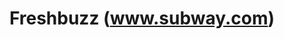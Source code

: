 ---
ee_id_thing: '4115'
site: '1'
type: '2'
inv_num: 2013-169
add_credit:
url: 2013-169-freshbuzz
title: Freshbuzz (www.subway.com)
year: '2014'
display_year: '2014'
medium: Single channel video
dims:
pitch: On take motion picture of myself web surfing around www.subway.com
ps:
live_url:
youtube:
https://github.com/coryarcangel/alu:
imgs: freshbuzz-2013-169-install-Heart-01-database-SM.jpg
subheading:
download:
commission:
related: |-
  [4162] [2013-176-napkins] 2013 176 Napkins
  [4163] [2013-177-napkins] 2013 177 Napkins
  [4164] [2013-178-napkins] 2013 178 Napkins
  [4165] [2013-179-napkins] 2013 179 Napkins
layout: things-i-made
---